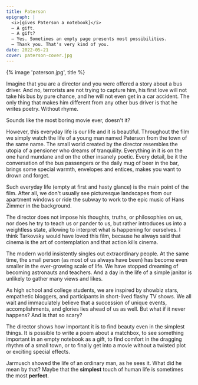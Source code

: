```yaml
---
title: Paterson
epigraph: |
  <i>[gives Paterson a notebook]</i>
  – A gift.
  – A gift?
  – Yes. Sometimes an empty page presents most possibilities.
  – Thank you. That's very kind of you.
date: 2022-05-21
cover: paterson-cover.jpg
---
```


{% image 'paterson.jpg', title %}

Imagine that you are a director and you were offered a story about a bus driver. And no, terrorists are not trying to capture him, his first love will not take his bus by pure chance, and he will not even get in a car accident. The only thing that makes him different from any other bus driver is that he writes poetry. Without rhyme.

Sounds like the most boring movie ever, doesn't it?

However, this everyday life is our life and it is beautiful. Throughout the film we simply watch the life of a young man named Paterson from the town of the same name. The small world created by the director resembles the utopia of a pensioner who dreams of tranquility. Everything in it is on the one hand mundane and on the other insanely poetic. Every detail, be it the conversation of the bus passengers or the daily mug of beer in the bar, brings some special warmth, envelopes and entices, makes you want to drown and forget.

Such everyday life (empty at first and hasty glance) is the main point of the film. After all, we don't usually see picturesque landscapes from our apartment windows or ride the subway to work to the epic music of Hans Zimmer in the background.

The director does not impose his thoughts, truths, or philosophies on us, nor does he try to teach us or pander to us, but rather introduces us into a weightless state, allowing to interpret what is happening for ourselves. I think Tarkovsky would have loved this film, because he always said that cinema is the art of contemplation and that action kills cinema.

The modern world insistently singles out extraordinary people. At the same time, the small person (as most of us always have been) has become even smaller in the ever-growing scale of life. We have stopped dreaming of becoming astronauts and teachers. And a day in the life of a simple janitor is unlikely to gather many views and likes.

As high school and college students, we are inspired by showbiz stars, empathetic bloggers, and participants in short-lived flashy TV shows. We all wait and immaculately believe that a succession of unique events, accomplishments, and glories lies ahead of us as well. But what if it never happens? And is that so scary?

The director shows how important it is to find beauty even in the simplest things. It is possible to write a poem about a matchbox, to see something important in an empty notebook as a gift, to find comfort in the dragging rhythm of a small town, or to finally get into a movie without a twisted plot or exciting special effects.

Jarmusch showed the life of an ordinary man, as he sees it. What did he mean by that?
Maybe that the **simplest** touch of human life is sometimes the most **perfect**.
